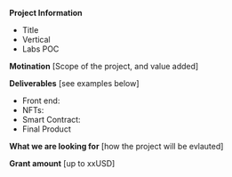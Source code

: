 
**Project Information**
- Title 
- Vertical 
- Labs POC 

**Motination** [Scope of the project, and value added]

**Deliverables** [see examples below]
- Front end: 
- NFTs:
- Smart Contract: 
- Final Product 

**What we are looking for** [how the project will be evlauted]

**Grant amount** [up to xxUSD]
